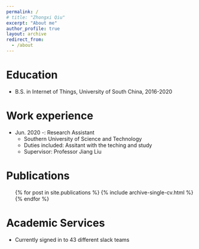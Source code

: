 ```yaml
---
permalink: /
# title: "Zhongxi Qiu"
excerpt: "About me"
author_profile: true
layout: archive
redirect_from: 
  - /about
---
```


Education
======
* B.S. in Internet of Things, University of South China, 2016-2020


Work experience
======
* Jun. 2020 -: Research Assistant
  * Southern University of Science and Technology
  * Duties included: Assitant with the teching and study
  * Supervisor: Professor Jiang Liu
  
Publications
======
  <ul>{% for post in site.publications %}
    {% include archive-single-cv.html %}
  {% endfor %}</ul>
  
 
Academic Services
======
* Currently signed in to 43 different slack teams
